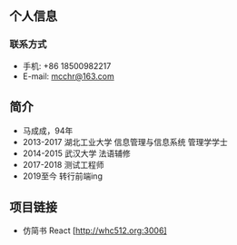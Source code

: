 ## 个人信息

### 联系方式
- 手机: +86 18500982217
- E-mail: mcchr@163.com

## 简介
- 马成成，94年
- 2013-2017 湖北工业大学 信息管理与信息系统  管理学学士
- 2014-2015 武汉大学  法语辅修
- 2017-2018 测试工程师
- 2019至今 转行前端ing

## 项目链接
- 仿简书 React [http://whc512.org:3006]
